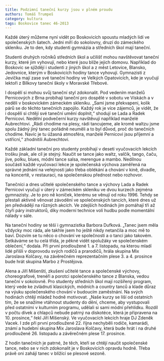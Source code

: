 ```yaml
---
title: Podzimní taneční kurzy jsou v plném proudu
authors: Tomáš Trumpeš
category: kultura
tags: Boskovice tanec 46-2013
---
```


Každé úterý můžeme nyní vidět po Boskovicích spoustu mladých lidí ve společenských šatech. Jedni míří do sokolovny, druzí do zámeckého skleníku. Je to den, kdy studenti gymnázia a středních škol mají taneční.

Studenti druhých ročníků středních škol a učilišť mohou navštěvovat taneční kurzy, které jim vyhovují, nebo které jsou blíže jejich domovu. Například do Boskovic se sjíždějí i studenti z jiných škol a z měst Letovice, Blansko, Jedovnice, kterým v Boskovicích hodiny tance vyhovují. Gymnazisti z Jevíčka mají zase své taneční hodiny ve Velkých Opatovicích, kde je vyučují lektoři z Bílkovy taneční školy v Moravské Třebové.

I dospělí si mohou svůj taneční styl zdokonalit. Pod vedením manželů Pernicových z Brna probíhají taneční pro dospělé v sobotu ve Vískách a v neděli v boskovickém zámeckém skleníku. „Sami jsme překvapeni, kolik párů se do těchto tanečních zapojilo. Každý rok je více zájemců, je vidět, že i dospělí si chtějí své taneční umění doplnit,“ shodují se Lada a Radek Pernicovi. Nedělní podvečerní kurzy navštěvují například manželé Aubrechtovi. „Rádi chodíme na plesy, rádi tancujeme, ale kromě waltzu jsme spolu žádný jiný tanec pořádně neuměli a to byl důvod, proč do tanečních chodíme. Navíc je tu úžasná atmosféra, manželé Pernicovi jsou příjemní a vstřícní,“ zhodnitili Aubrechtovi.

Každé základní taneční pro studenty probíhají v deseti vyučovacích lekcích trošku jinak, ale cíl je stejný. Naučit se tance jako waltz, valčík, tango, čaču, jive, polku, blues, módní tance salsa, merengue a mambo. Nedílnou součástí každé vyučovací lekce je společenská výchova zaměřená na správné jednání na veřejnosti jako třeba oblékání a chování v kině, divadle, na koncertě, v restauraci, na společenskou přednost nebo rozhovor.

Tanečníci a dnes učitelé společenského tance a výchovy Lada a Radek Pernicovi vyučují v úterý v zámeckém skleníku ve dvou kurzech zejména gymnazisty. Je to pro ně koníček, kterému se věnují od roku 1996. Tehdy se přestali aktivně věnovat závodění ve společenských tancích, které dnes už jen předvádějí na různých akcích. Ve zdejších hodinách jim pomáhají tři až čtyři páry instruktorů, díky moderní technice volí hudbu podle momentální nálady v sále.

Na taneční hodiny se těší i gymnazistka Barbora Dufková. „Tanec jsem měla vždycky moc ráda, ale takhle jsem ho ještě nikdy netančila a moc mě to baví. Dozvím se tu něco o chování ve společnosti a o tanci jako takovém. Setkáváme se tu celá třída, je pěkné vidět spolužáky ve společenském oblečení,“ dodala. Při první prodloužené 1. a 7. listopadu, na kterou mladí lidé přišli v doprovodu svých rodičů a prarodičů, hrála skupina Mix Jaroslava Kolčavy, na závěrečném reprezentačním plese 3. a 4. prosince bude hrát skupina Marbo z Prostějova.

Alena a Jiří Míšenští, zkušení učitelé tance a společenské výchovy, choreografové, trenéři a porotci společenského tance z Blanska, vedou taneční v sokolovně. Pro studenty středních škol mají rozšířený program, který vede ke zvládnutí klasických, módních a country tanců a klade důraz na výuku společenského chování v budoucím zaměstnání. Na svých hodinách chtějí mládež hodně motivovat. „Naše kurzy se liší od ostatních tím, že se snažíme vtáhnout studenty do dění, chceme, aby vystupovali před ostatními v kulturním programu, udělali si sami módní přehlídku. Rozdíl v počtu dívek a chlapců nebude patrný na diskotéce, která je připravena na 10. prosince,“ řekl Jiří Míšenský. Ve vyučovacích lekcích hraje DJ Zdeněk Vacek. I zde při první prodloužené 22. října nechyběli rodiče, kamarádi, známí a hudební skupina Mix Jaroslava Kolčavy, která bude hrát i na druhé prodloužené 26. listopadu a závěrečném plese 17. prosince.

Z hodin tanečních je patrné, že těch, kteří se chtějí naučit společenské tance, nebo se v nich zdokonalit je v Boskovicích opravdu hodně. Třeba právě oni zahájí tanec v blížící se plesové sezoně.

